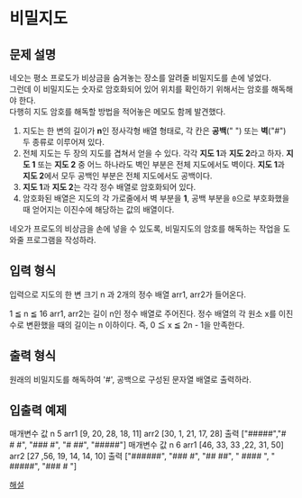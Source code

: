 # 비밀지도


## 문제 설명
네오는 평소 프로도가 비상금을 숨겨놓는 장소를 알려줄 비밀지도를 손에 넣었다.  
그런데 이 비밀지도는 숫자로 암호화되어 있어 위치를 확인하기 위해서는 암호를 해독해야 한다.  
다행히 지도 암호를 해독할 방법을 적어놓은 메모도 함께 발견했다.  

1. 지도는 한 변의 길이가 **n**인 정사각형 배열 형태로, 각 칸은 **공백**(" ") 또는 **벽**("#") 두 종류로 이루어져 있다.  
2. 전체 지도는 두 장의 지도를 겹쳐서 얻을 수 있다. 각각 **지도 1**과 **지도 2**라고 하자. **지도 1** 또는 **지도 2** 중 어느 하나라도 벽인 부분은 전체 지도에서도 벽이다. **지도 1**과 **지도 2**에서 모두 공백인 부분은 전체 지도에서도 공백이다. 
3. **지도 1**과 **지도 2**는 각각 정수 배열로 암호화되어 있다.  
4. 암호화된 배열은 지도의 각 가로줄에서 벽 부분을 **1**, 공백 부분을 ``0``으로 부호화했을 때 얻어지는 이진수에 해당하는 값의 배열이다.

네오가 프로도의 비상금을 손에 넣을 수 있도록, 비밀지도의 암호를 해독하는 작업을 도와줄 프로그램을 작성하라.

## 입력 형식
입력으로 지도의 한 변 크기 n 과 2개의 정수 배열 arr1, arr2가 들어온다.

1 ≦ n ≦ 16
arr1, arr2는 길이 n인 정수 배열로 주어진다.
정수 배열의 각 원소 x를 이진수로 변환했을 때의 길이는 n 이하이다. 즉, 0 ≦ x ≦ 2n - 1을 만족한다.

## 출력 형식
원래의 비밀지도를 해독하여 '#', 공백으로 구성된 문자열 배열로 출력하라.

## 입출력 예제
매개변수	값
n	5
arr1	[9, 20, 28, 18, 11]
arr2	[30, 1, 21, 17, 28]
출력	["#####","# # #", "### #", "# ##", "#####"]
매개변수	값
n	6
arr1	[46, 33, 33 ,22, 31, 50]
arr2	[27 ,56, 19, 14, 14, 10]
출력	["######", "### #", "## ##", " #### ", " #####", "### # "]

[해설](http://tech.kakao.com/2017/09/27/kakao-blind-recruitment-round-1/)
